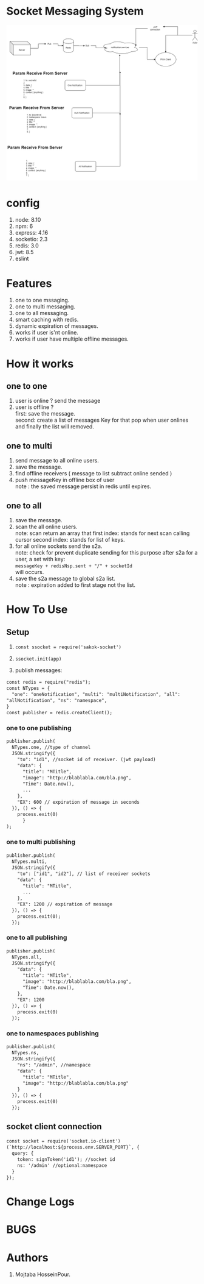 
# Socket Messaging System

!["Socket.png"](socket.png)

# config

1. node: 8.10
2. npm: 6
3. express: 4.16
4. socketio: 2.3
5. redis: 3.0
6. jwt: 8.5
7. eslint

# Features

1. one to one mssaging.
2. one to multi messaging.
3. one to all messaging.
4. smart caching with redis.
5. dynamic expiration of messages.
6. works if user is'nt online.
7. works if user have multiple offline messages.

# How it works

## one to one

   1. user is online ? send the message
   2. user is offline ?\
   first: save the message.\
   second: create a list of messages Key for
   that pop when user onlines and finally
   the list will removed.

## one to multi

   1. send message to all online users.
   2. save the message.
   3. find offline receivers ( message to list subtract online sended )
   4. push messageKey in offline box of user\
   note : the saved message persist in redis until expires.

## one to all

 1. save the message.
 2. scan the all online users.\
 note: scan return an array that
 first index: stands for next scan calling cursor
 second index: stands for list of keys.
 3. for all online sockets send the s2a.\
 note: check for prevent duplicate sending
 for this purpose after s2a for a user,
 a set with key:\
  ```messageKey + redisNsp.sent + "/" + socketId```\
 will occurs.
 4. save the s2a message to global s2a list.\
 note : expiration added to first stage not the list.

# How To Use

## Setup

1. ```const ssocket = require('sakok-socket')```

2. ```ssocket.init(app)```

3. publish messages:

```
const redis = require("redis");
const NTypes = {
  "one": "oneNotification", "multi": "multiNotification", "all": "allNotification", "ns": "namespace",
}
const publisher = redis.createClient();
```

### one to one publishing

```
publisher.publish(
  NTypes.one, //type of channel
  JSON.stringify({
    "to": "id1", //socket id of receiver. (jwt payload)
    "data": {
      "title": "MTitle",
      "image": "http://blablabla.com/bla.png",
      "Time": Date.now(),
      ...
    },
    "EX": 600 // expiration of message in seconds
  }), () => {
    process.exit(0)
      }
);
```

### one to multi publishing

```
publisher.publish(
  NTypes.multi,
  JSON.stringify({
    "to": ["id1", "id2"], // list of receiver sockets 
    "data": {
      "title": "MTitle",
      ...
    },
    "EX": 1200 // expiration of message
  }), () => {
    process.exit(0);
  });
```

### one to all publishing

```
publisher.publish(
  NTypes.all,
  JSON.stringify({
    "data": {
      "title": "MTitle",
      "image": "http://blablabla.com/bla.png",
      "Time": Date.now(),
    },
    "EX": 1200
  }), () => {
    process.exit(0)
  });
```

### one to  namespaces publishing

```
publisher.publish(
  NTypes.ns,
  JSON.stringify({
    "ns": "/admin", //namespace 
    "data": {
      "title": "MTitle",
      "image": "http://blablabla.com/bla.png"
    }
  }), () => {
    process.exit(0)
  });
```

## socket client connection

```
const socket = require('socket.io-client')(`http://localhost:${process.env.SERVER_PORT}`, {
  query: {
    token: signToken('id1'); //socket id
    ns: '/admin' //optional:namespace
  }
});
```

# Change Logs

# BUGS

# Authors

1. Mojtaba HosseinPour.
  